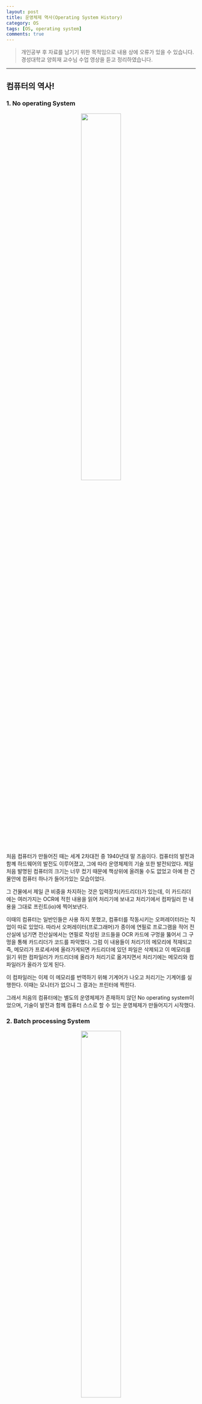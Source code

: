 ```yaml
---
layout: post
title: 운영체제 역사(Operating System History)
category: OS
tags: [OS, operating system]
comments: true
---
```


> 개인공부 후 자료를 남기기 위한 목적임으로 내용 상에 오류가 있을 수 있습니다.    
경성대학교 양희재 교수님 수업 영상을 듣고 정리하였습니다.     

<hr>

## 컴퓨터의 역사!


### 1. No operating System

<center>
<figure>
<img src="/assets/post-img/OS/3.jpeg" alt="" width="50%">
</figure>
</center>

처음 컴퓨터가 만들어진 때는 세계 2차대전 중 1940년대 말 즈음이다. 컴퓨터의 발전과 함꼐 하드웨어의 발전도 이루어졌고, 그에 따라 운영체제의 기술 또한 발전되었다. 제일 처음 발명된 컴퓨터의 크기는 너무 컸기 때문에 책상위에 올려둘 수도 없었고 아예 한 건물안에 컴퓨터 하나가 들어가있는 모습이었다.

그 건물에서 제일 큰 비중을 차지하는 것은 입력장치(카드리더)가 있는데, 이 카드리더에는 여러가지는 OCR에 적힌 내용을 읽어 처리기에 보내고 처리기에서 컴파일러 한 내용을 그대로 프린트(io)에 찍어보낸다.

이때의 컴퓨터는 일반인들은 사용 하지 못했고, 컴퓨터를 작동시키는 오퍼레이터라는 직업이 따로 있었다. 따라서 오퍼레이터(프로그래머)가 종이에 연필로 프로그램을 적어 전산실에 넘기면 전산실에서는 연필로 작성된 코드들을 OCR 카드에 구멍을 뚫어서 그 구멍을 통해 카드리더가 코드를 파악했다. 그럼 이 내용들이 처리기의 메모리에 적재되고 즉, 메모리가 프로세서에 올라가게되면 카드리더에 있던 파일은 삭제되고 이 메모리를 읽기 위한 컴파일러가 카드리더에 올라가 처리기로 옮겨지면서 처리기에는 메모리와 컴파일러가 올라가 있게 된다.

이 컴파일러는 이제 이 메모리를 번역하기 위해 기계어가 나오고 처리기는 기계어를 실행한다. 이때는 모니터가 없으니 그 결과는 프린터에 찍힌다.

그래서 처음의 컴퓨터에는 별도의 운영체제가 존재하지 않던 No operating system이었으며, 기술이 발전과 함께 컴퓨터 스스로 할 수 있는 운영체제가 만들어지기 시작했다.


### 2. Batch processing System

<center>
<figure>
<img src="/assets/post-img/OS/4.jpeg" alt="" width="50%">
</figure>
</center>

Batch: 꾸러미, 묶어서 프로세스를 처리를 한다 (일괄처리)

과거에 오퍼레이터가 했던 일련의 동작들을 이제는 메모리에 프로그램들을 넣어 컴파일 > 링크 > 로드하도록 하는, 즉 **프로그램들을 메모리에 넣는 것** 을 Batch processing system(일괄처리 시스템)이라고 한다.

이 메모리 안에 들어있는 작은 프로그램을 레지던트 모니터(resident monitor)라고 부른다. 메모리에 상주함으로써 일괄적인 일들을 한다고 해서 batch라는 단어를 붙였고 이를 최초의 운영체제로 본다. 그 후에 기술이 발전되어 메인 메모리 외에도 하드디스크(기억용량이 크고 속도도 빠름)도 만들어지고 그리고 이때의 메인메모리는 반도체 메모리가 아닌 진공관 메모리여서 이후 트랜지스터 등등이 생기면서 메모리가 굉장히 커지고, 프로세스 속도도 빨라지게 된다.

즉, 하드웨어 기술이 발전되며 os에도 변화 또한 굉장히 커졌다.


### 3. Multiprogramming System

<center>
<figure>
<img src="/assets/post-img/OS/5.jpeg" alt="" width="50%">
</figure>
</center>

os(운영체제)의 변화중에서도 가장 큰 변화인 멀티 프로그래밍(다중 프로그래밍)이다.

옛날에는 컴퓨터가 정말 비쌌고, 미국에도 많아야 5개가 안됐다.(우리나라에는 없었고) 그래서 사람들이 생각해보면 batch processing system도 좋았지만 단점도 존재했다.

- 컴퓨터를 생각해보면 기본적으로 메모리에는 os와 유저 프로그램이 들어있다.
- 다양한 유저 프로그램중에는 메모리에 하나만 올라갈 수 있었다.
  - 동시에 여러 프로그램이 메모리에 올라갈 수 없었다.

우리가 프로그램을 통해 어떤 연산을 할때에는 cpu를 사용하는데, 프린트를 통해 화면에 무언가를 입/출력할 때(io)에는 cpu를 사용하지 못한다. 즉 우리는 다양한 프로그램을 사용하고(cpu를 사용하고) 입/출력(io)를 하고싶은데 이를 동시에 진행하기가 어려운 것이다.

**즉 시간경과에 따라서 cpu->io->cpu->io 이렇게 도는 것을 볼 수 있다.**

더 나아가 batch processing system은 유저 프로그램이 하나 있었는데 처음 프로그램을 실행할때에는 cpu가 동작하지만, io가 실행할때에는 cpu는 io가 끝날때까지는 할일이 없다. 그래서 이때 cpu가 아무일도 안하고 놀게 되는데 이를 `idle`이라고 한다. (idle은 아무일도 안하고 빙빙 돌고있다는 뜻)

컴퓨터는 굉장히 비싼 자원이고 cpu의 연산속도는 무척 빠르지만 io의 속도는 느리고, 그렇다는 것은 io가 진행될때에는 cpu가 계속 놀고있게 되니 이를 해결할 방법을 마련한 것이 Multiprogramming system(다중 프로그래밍)이다.

**메모리에 여러개의 프로그램을 돌리자!**

cpu가 idle하지 않고 다른 프로그램(다른 유저 프로그램)으로 내려가게 된다.

그래서 원래 진행하고 있던 프로그램에서 io를 진행하고 있다고 하더라도 cpu는 계속해서 다른 프로그램으로 옮겨감으로써 일을 계속 하게될 수 있게된다. cpu는 되게 비싼 자원이기 때문에 이런식을 통해 메모리의 작업/프로그램을 수행하도록 한다. 어느 순간에도 cpu가 idle하지 않도록!

이 방식을 통해 idle 타임을 대폭 줄이고 cpu의 사용률이 올려버린다. 즉, 메인 메모리에 여러개의 프로그램을 올리는 것을 다중 프로그래밍 시스템이라고 한다.(프로그램이 여러개)

멀티 프로세싱 시스템을 채택하게 되면서 이제 우리는 단순하게 메모리에 프로그램을 여러개 올리는것만으로 끝나는게 아니라, 여러개의 생각해봐야 할 이슈가 생겼다.

- CPU scheduling: 메인 메모리에 프로그램이 여러개 있으면 어떤 순서대로 cpu를 사용할 것인가?
  - 성능을 향상 시켜야 하니까, 성능이 더 좋은 방식으로!
- 메모리 관리: 이제는 메모리의 유저프로그램들이 많아졌으니까, 유저 프로그램들을 각각 어디에 배치하는것이 좋을까?
  - 프로그램이 종료된다면 이 새로운 프로그램을 넣으려고 하면 비어있는 곳? 아니면 그 다음?
- 보호: 다른 프로그램 영역까지 침범할 수 있으니 이를 막아햐 하잖아.


### 4. Time Sharing System

<center>
<figure>
<img src="/assets/post-img/OS/6.jpeg" alt="" width="50%">
</figure>
</center>

더 나아가, 60년대 후반 70년대로 오면서 모니터, 키보드가 생겨나게 되면서 컴퓨터와 사용자간의 `interactive`가 가능해졌다.

옛날에는 컴퓨터 한대의 값이 너무 비싸서 한사람이 쓰지 못하고, 하나의 컴퓨터에 단말기(terminal)를 연결해 각각의 컴퓨터와 키보드가 연결해 사용했다. 근데 이때의 컴퓨터 모양은 지금과 비슷해보이지만 조금 다르게 생겼다. 지금은 본체가 있어서 그 본체에 cpu와 메모리가 있지만 과거에는 그냥 단순히 모니터와 키보드로만 이루어진 입출력 장치에 불과했다.

그래서 옛날에는 하나의 컴퓨터에 수많은 단말기를 달아서 사용했다.

컴퓨터를 여러명이 사용하려다 보니, 처음 유저프로그램1을 실행을 하면 이 사이 유저2,3은 아무것도 실행하지 못한다.(cpu가 하나이기 때문에..) 하나의 컴퓨터를 여러명이 동시에 사용하려면 위에서 이야기했던 multiprocessor system을 사용하기는 힘들다.

이를 해결하기 위해서는 프로그램이 3개라고 한다면 1분에 1/100초 마다 cpu가 스위칭을 해줘야한다.

즉, io를 만날때마다 스위칭해주는게 아니라 아주 짧은 시간동안 계속해서 움직이게 한다. 그러면 유저가 3명이고 1/100초마다 스위칭이 된다면 한 사람마다 1초에 총 33번의 cpu가 할당되는 기회를 얻는다. 이렇게 되면 cpu는 워낙 빠르니까 유저는 혼자 컴퓨터를 사용하는 것처럼 느껴지게 된다.

이를 **TSS(Time Sharing System)시공유 시스템이라고 한다.** 일정 시간이 지나면 `강제절환(Switching)`하고 대화형 시스템이 가능해진다.(명령내리고 응답받고..)

- 사용자가 여러명인데 다른 사용자에게 메시지를 보낼 수도 있음 (ex.카카오톡..)
- 하나의 컴퓨터를 여러명이 쓰다보니까 서로 데이터를 주고받는것이 가능해짐
- **프로세스간 통신이 가능해짐**
- 유저 1,2,3이 거의 동시에 실행되다 보니까 누가 앞서도 뒤서야하는지 알아봐야함(동기의 개념이 대두됨)

```
동기란?
싱크로나이즈 > 여러명이 짝을 이뤄 움직이는것
즉, 프로그램이 여러개 동시에 있다보니 누가 순서를 앞서도 뒤서야하는지를 해결해야하고, 이를 동기라고 한다.
```

#### 늘어나는 유저상황에서 적은 메모리로는 어떻게 이를 유지할 수 있을까?

- 새로운 기술이 나타남: 하드디스크가 보편화됨
  - 하드디스크의 일부를 메인 메모리인양 사용
  - 사실은 메인메모리가 아닌데, 하드디스크가 메인메모리처럼 보이게 함
  - 그래서 cpu가 보기에는 메인메모리가 크게 보이는것 > 가상메모리처럼..

운영체제는 성능향상을 시킨다고 했는데 바로 위에 저런 기능들을 통해서 성능향상을 시킬 수 있게 된것이다.

그래서 결론적으로 지금 우리가 사용하는 대부분의 운영체제는 TSS이다! 그 이후로는 os의 특별한 발전은 없었는데, 왜냐하면 거의 완성이 되었기 때문이다.

단일 cpu를 사용한 가장 최신의 운영체제가 되었고 unix, linux도 마찬가지고 mac, 윈도우 모든 TSS를 사용하고 있다.


## os 기술의 천이

### 가장 강력한 컴퓨터는 무엇인가?

- supercomputer: 가장 최강의 컴퓨터, 메모리용량도 크고 cpu도 빠르고 보조기억장치도 엄청나다.
- mainframe: 한 컴퓨터에 수백대의 단말기를 달아 사용(수백명의 사람들이 동시에 사용하는 것)
- minicomputer: 단말기가 수십대
- micro: 작으면 한명정도..

이건 옛날 구별이고 이제는

- supercomputer
- server
- work station
- PC
- handheld: 손에 들고다니는 컴퓨터 / 노트북, 태플릿, 스마트폰..
- embedded: 어디에 파묻혀있다. 즉, 내장되어져있다.
  - 컴퓨터가 어디에 포함되어있다. 자동차안의 컴퓨터(엔진제어..), 전기밥솥 안의 cpu, 냉장고, 세탁기..
  - 우리 눈에는 안보이지만, 세탁기도 지능화되어야하니까 컴퓨터가 들어잇다.

  <center>
  <figure>
  <img src="/assets/post-img/OS/7.jpeg" alt="" width="50%">
  </figure>
  </center>

이 모든 컴퓨터에는 모두 운영체제가 들어가 있다. 운영체제가 없으면 우리가 그것을 사용할 수가 없다. 그래서 아무리 간단해 보이는 컴퓨터라고 하더라도 모두 운영체제가 들어있다.
